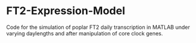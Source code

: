 # FT2-Expression-Model
Code for the simulation of poplar FT2 daily transcription in MATLAB under varying daylengths and after manipulation of core clock genes.
